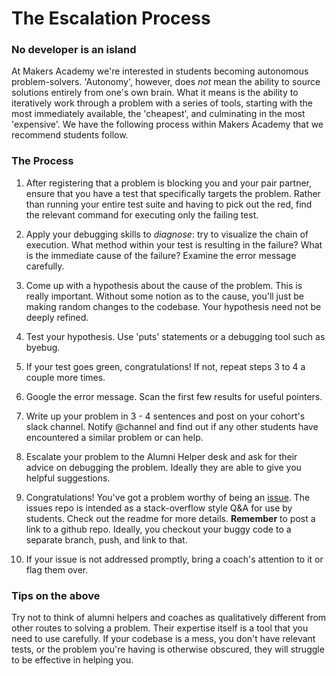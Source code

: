 # The Escalation Process

### No developer is an island
At Makers Academy we're interested in students becoming autonomous problem-solvers. 'Autonomy', however, does *not* mean the ability to source solutions entirely from one's own brain. What it means is the ability to iteratively work through a problem with a series of tools, starting with the most immediately available, the 'cheapest', and culminating in the most 'expensive'. We have the following process within Makers Academy that we recommend students follow.

### The Process

1. After registering that a problem is blocking you and your pair partner, ensure that you have a test that specifically targets the problem. Rather than running your entire test suite and having to pick out the red, find the relevant command for executing only the failing test.

2. Apply your debugging skills to *diagnose*: try to visualize the chain of execution. What method within your test is resulting in the failure? What is the immediate cause of the failure? Examine the error message carefully.

3. Come up with a hypothesis about the cause of the problem. This is really important. Without some notion as to the cause, you'll just be making random changes to the codebase. Your hypothesis need not be deeply refined.

4. Test your hypothesis. Use 'puts' statements or a debugging tool such as byebug.

5. If your test goes green, congratulations! If not, repeat steps 3 to 4 a couple more times.

6. Google the error message. Scan the first few results for useful pointers.

7. Write up your problem in 3 - 4 sentences and post on your cohort's slack channel. Notify @channel and find out if any other students have encountered a similar problem or can help.

8. Escalate your problem to the Alumni Helper desk and ask for their advice on debugging the problem. Ideally they are able to give you helpful suggestions.

9. Congratulations! You've got a problem worthy of being an [issue](https://github.com/makersacademy/issues). The issues repo is intended as a stack-overflow style Q&A for use by students. Check out the readme for more details. **Remember** to post a link to a github repo. Ideally, you checkout your buggy code to a separate branch, push, and link to that.

10. If your issue is not addressed promptly, bring a coach's attention to it or flag them over.

### Tips on the above
Try not to think of alumni helpers and coaches as qualitatively different from other routes to solving a problem. Their expertise itself is a tool that you need to use carefully. If your codebase is a mess, you don't have relevant tests, or the problem you're having is otherwise obscured, they will struggle to be effective in helping you.
